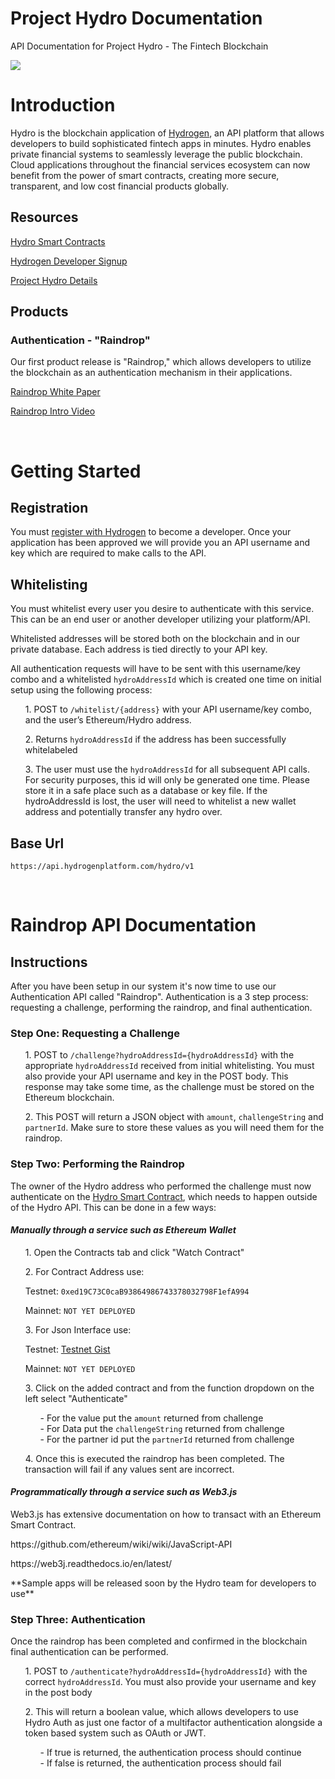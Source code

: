 # Project Hydro Documentation
<p>API Documentation for Project Hydro - The Fintech Blockchain</p>
<img src="https://www.hydrogenplatform.com/images/logo_hydro.png">
<H1>Introduction</H1>
<p>Hydro is the blockchain application of <a href="https://www.hydrogenplatform.com" target="_blank">Hydrogen</a>, an API platform that allows developers to build sophisticated fintech apps in minutes. Hydro enables private financial systems to seamlessly leverage the public blockchain. Cloud applications throughout the financial services ecosystem can now benefit from the power of smart contracts, creating more secure, transparent, and low cost financial products globally.</p>
<H2>Resources</H2>
<p><a href="https://github.com/hydrogen-dev/smart-contract">Hydro Smart Contracts</a></p>
<p><a href="https://www.hydrogenplatform.com/sign-up" target="_blank">Hydrogen Developer Signup</a></p>
<p><a href="http://www.projecthydro.com" target="_blank">Project Hydro Details</a></p>
<H2>Products</H2>
<H3>Authentication - "Raindrop"</H3>
<p>Our first product release is "Raindrop," which allows developers to utilize the blockchain as an authentication mechanism in their applications.</p>
<p><a href="https://www.hydrogenplatform.com/Hydro_Raindrop_White_Paper.pdf" target="_blank">Raindrop White Paper</a></p>
<p><a href="https://www.youtube.com/watch?v=Rnic0JvXvPg&t=348s" target="_blank">Raindrop Intro Video</a></p>
<br/>
<H1>Getting Started</H1>
<H2>Registration</H2>
<p>You must <a href="https://www.hydrogenplatform.com/sign-up">register with Hydrogen</a> to become a developer. Once your application has been approved we will provide you an API username and key which are required to make calls to the API.</p>
<h2>Whitelisting</h2>
<p>You must whitelist every user you desire to authenticate with this service. This can be an end user or another developer utilizing your platform/API.</p>
<p>Whitelisted addresses will be stored both on the blockchain and in our private database. Each address is tied directly to your API key.</p> 
<p>All authentication requests will have to be sent with this username/key combo and a whitelisted <code>hydroAddressId</code> which is created one time on initial setup using the following process:</p>
<ul>
<p>1. POST to <code>/whitelist/{address}</code> with your API username/key combo, and the user’s Ethereum/Hydro address.</p>
<p>2. Returns <code>hydroAddressId</code> if the address has been successfully whitelabeled</p>
<p>3. The user must use the <code>hydroAddressId</code> for all subsequent API calls. For security purposes, this id will only be generated one time. Please store it in a safe place such as a database or key file. If the hydroAddressId is lost, the user will need to whitelist a new wallet address and potentially transfer any hydro over.</p>
</ul>
<H2>Base Url</H2>
<p><code>https://api.hydrogenplatform.com/hydro/v1</code></p>
<br/>
<H1><a name="#raindrop">Raindrop API Documentation</a></H1>
<H2>Instructions</H2>
<p>After you have been setup in our system it's now time to use our Authentication API called "Raindrop". Authentication is a 3 step process: requesting a challenge, performing the raindrop, and final authentication.</p>
<H3>Step One: Requesting a Challenge</H3>
<ul>
<p>1. POST to <code>/challenge?hydroAddressId={hydroAddressId}</code> with the appropriate <code>hydroAddressId</code> received from initial whitelisting. You must also provide your API username and key in the POST body. This response may take some time, as the challenge must be stored on the Ethereum blockchain.</p>
<p>2. This POST will return a JSON object with <code>amount</code>, <code>challengeString</code> and <code>partnerId</code>. Make sure to store these values as you will need them for the raindrop.</p>
</p>
</ul>
<H3>Step Two: Performing the Raindrop</H3>
<p>The owner of the Hydro address who performed the challenge must now authenticate on the <a href="https://github.com/hydrogen-dev/smart-contract">Hydro Smart Contract</a>, which needs to happen outside of the Hydro API. This can be done in a few ways:</p>
<h4><em>Manually through a service such as Ethereum Wallet</em></h4>
<ul>
<p>1. Open the Contracts tab and click "Watch Contract"</p>
<p>2. For Contract Address use:</p>
<p>Testnet: <code>0xed19C73C0caB93864986743378032798F1efA994</code></p>
<p>Mainnet: <code>NOT YET DEPLOYED</code></p>
<p>3. For Json Interface use:</p>
<p>Testnet: <a href="https://gist.github.com/AndyHydro/5df3a80a29bf61986db668ea6c90d4db">Testnet Gist</a></p>
<p>Mainnet: <code>NOT YET DEPLOYED</code></p>
<p>3. Click on the added contract and from the function dropdown on the left select "Authenticate"</p>
<ul>
- For the value put the <code>amount</code> returned from challenge<br/>
- For Data put the <code>challengeString</code> returned from challenge<br/>
- For the partner id put the <code>partnerId</code> returned from challenge<br/>
</ul>
<p>4. Once this is executed the raindrop has been completed. The transaction will fail if any values sent are incorrect.</p>
</ul>
<h4><em>Programmatically through a service such as Web3.js</em></h4>
<p>Web3.js has extensive documentation on how to transact with an Ethereum Smart Contract.</p>
<p>https://github.com/ethereum/wiki/wiki/JavaScript-API</p>
<p>https://web3j.readthedocs.io/en/latest/</p>
<p>**Sample apps will be released soon by the Hydro team for developers to use**</p>
<H3>Step Three: Authentication</H3>
<p>Once the raindrop has been completed and confirmed in the blockchain final authentication can be performed.</p>
<ul>
<p>1. POST to <code>/authenticate?hydroAddressId={hydroAddressId}</code> with the correct <code>hydroAddressId</code>. You must also provide your username and key in the post body</p>
<p>2. This will return a boolean value, which allows developers to use Hydro Auth as just one factor of a multifactor authentication alongside a token based system such as OAuth or JWT.</p>
<ul>
- If true is returned, the authentication process should continue<br/>
- If false is returned, the authentication process should fail
</ul>
</ul>
